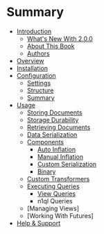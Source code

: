 # Summary

* [Introduction](README.md)
   * [What's New With 2.0.0](introduction/whats_new_with_200.md)
   * [About This Book](introduction/about_this_book.md)
   * [Authors](introduction/authors.md)
* [Overview](overview/index.md)
* [Installation](installation/index.md)
* [Configuration](configuration/index.md)
   * [Settings](configuration/config_settings.md)
   * [Structure](configuration/config_structure.md)
   * [Summary](configuration/config_summary.md)
* [Usage](usage/index.md)
   * [Storing Documents](usage/storing_documents.md)
   * [Storage Durability](usage/storage_durability.md)
   * [Retrieving Documents](usage/retrieving_documents.md)
   * [Data Serialization](usage/data_serialization.md)
   * [Components](usage/components/components.md)
       * [Auto Inflation](usage/components/auto_inflation.md)
       * [Manual Inflation](usage/components/manual_inflation.md)
       * [Custom Serialization](usage/components/custom_serialization.md)
       * [Binary](usage/components/binary.md)
   * [Custom Transformers](usage/transformers.md)
   * [Executing Queries](usage/queries/index.md)
       * [View Queries](usage/queries/view_queries.md)
       * n1ql Queries
   * [Managing Views]
   * [Working With Futures]
* [Help & Support](help/index.md)

